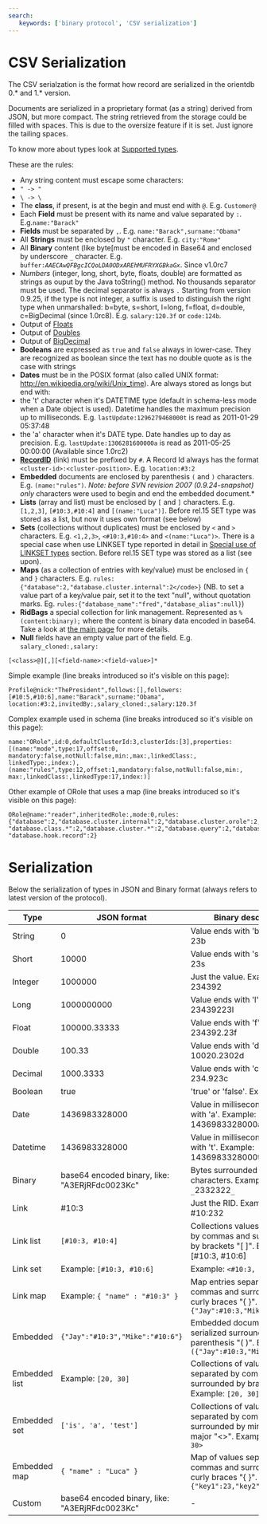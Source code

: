 ```yaml
---
search:
   keywords: ['binary protocol', 'CSV serialization']
---
```


# CSV Serialization

The CSV serialzation is the format how record are serialized in the orientdb 0.*  and 1.* version.

Documents are serialized in a proprietary format (as a string) derived from JSON, but more compact. The string retrieved from the storage could be filled with spaces. This is due to the oversize feature if it is set. Just ignore the tailing spaces.

To know more about types look at [Supported types](../general/Types.md).

These are the rules:
- Any string content must escape some characters:
- <code>" -&gt; \"</code>
- <code>\ -&gt; \\</code>
- The **class**, if present, is at the begin and must end with <code>@</code>. E.g. <code>Customer@</code>
- Each **Field** must be present with its name and value separated by <code>:</code>. E.g.<code>name:"Barack"</code>
- **Fields** must be separated by <code>,</code>. E.g. <code>name:"Barack",surname:"Obama"</code>
- All **Strings** must be enclosed by <code>"</code> character. E.g. <code>city:"Rome"</code>
- All **Binary** content (like byte[must be encoded in Base64 and enclosed by underscore <code>_</code> character. E.g. <code>buffer:_AAECAwQFBgcICQoLDA0ODxAREhMUFRYXGBkaGx_</code>. Since v1.0rc7
- *Numbers* (integer, long, short, byte, floats, double) are formatted as strings as ouput by the Java toString() method. No thousands separator must be used. The decimal separator is always <code>.</code> Starting from version 0.9.25, if the type is not integer, a suffix is used to distinguish the right type when unmarshalled: b=byte, s=short, l=long, f=float, d=double, c=BigDecimal (since 1.0rc8). E.g. <code>salary:120.3f</code> or <code>code:124b</code>.
- Output of [Floats](http://docs.oracle.com/javase/6/docs/api/java/lang/Float.html#toString%28float%29)
- Output of [Doubles](http://docs.oracle.com/javase/6/docs/api/java/lang/Double.html#toString%28double%29)
- Output of [BigDecimal](http://docs.oracle.com/javase/6/docs/api/java/math/BigDecimal.html#toPlainString%28%29)
- **Booleans** are expressed as <code>true</code> and <code>false</code> always in lower-case. They are recognized as boolean since the text has no double quote as is the case with strings
- **Dates** must be in the POSIX format (also called UNIX format: http://en.wikipedia.org/wiki/Unix_time). Are always stored as longs but end with:
- the 't' character when it's DATETIME type (default in schema-less mode when a Date object is used). Datetime handles the maximum precision up to milliseconds. E.g. <code>lastUpdate:1296279468000t</code> is read as 2011-01-29 05:37:48
- the 'a' character when it's DATE type. Date handles up to day as precision. E.g. <code>lastUpdate:1306281600000a</code> is read as 2011-05-25 00:00:00 (Available since 1.0rc2)
- **[RecordID](../datamodeling/Concepts.md#record-id)** (link) must be prefixed by <code>#</code>. A Record Id always has the format <code>&lt;cluster-id&gt;:&lt;cluster-position&gt;</code>. E.g. <code>location:#3:2</code>
- **Embedded** documents are enclosed by parenthesis <code>(</code> and <code>)</code> characters. E.g. <code>(name:"rules")</code>. *Note: before SVN revision 2007 (0.9.24-snapshot) only <code>*</code> characters were used to begin and end the embedded document.*
- **Lists** (array and list) must be enclosed by `[` and `]` characters. E.g. `[1,2,3]`, `[#10:3,#10:4]` and `[(name:"Luca")]`. Before rel.15 SET type was stored as a list, but now it uses own format (see below)
- **Sets** (collections without duplicates) must be enclosed by `<` and `>` characters. E.g. `<1,2,3>`, `<#10:3,#10:4>` and `<(name:"Luca")>`. There is a special case when use LINKSET type reported in detail in [Special use of LINKSET types](Network-Binary-Protocol.md#special-use-of-linkset-types) section. Before rel.15 SET type was stored as a list (see upon).
- **Maps** (as a collection of entries with key/value) must be enclosed in `{` and `}` characters. E.g. `rules:{"database":2,"database.cluster.internal":2</code>}` (NB. to set a value part of a key/value pair, set it to the text "null", without quotation marks. Eg. `rules:{"database_name":"fred","database_alias":null}`)
- **RidBags** a special collection for link management. Represented as `%(content:binary);` where the content is binary data encoded in base64. Take a look at [the main page](RidBag.md) for more details.
- **Null** fields have an empty value part of the field. E.g. `salary_cloned:,salary:`

```
[<class>@][,][<field-name>:<field-value>]*
```

Simple example (line breaks introduced so it's visible on this page):
```
Profile@nick:"ThePresident",follows:[],followers:[#10:5,#10:6],name:"Barack",surname:"Obama",
location:#3:2,invitedBy:,salary_cloned:,salary:120.3f
```

Complex example used in schema (line breaks introduced so it's visible on this page):
```
name:"ORole",id:0,defaultClusterId:3,clusterIds:[3],properties:[(name:"mode",type:17,offset:0,
mandatory:false,notNull:false,min:,max:,linkedClass:,
linkedType:,index:),(name:"rules",type:12,offset:1,mandatory:false,notNull:false,min:,
max:,linkedClass:,linkedType:17,index:)]
```

Other example of ORole that uses a map (line breaks introduced so it's visible on this page):
```
ORole@name:"reader",inheritedRole:,mode:0,rules:{"database":2,"database.cluster.internal":2,"database.cluster.orole":2,"database.cluster.ouser":2,
"database.class.*":2,"database.cluster.*":2,"database.query":2,"database.command":2,
"database.hook.record":2}
```


# Serialization

Below the serialization of types in JSON and Binary format (always refers to latest version of the protocol).

|Type|JSON format|Binary descriptor |
|----|-----------|------------------|
|String|0|Value ends with 'b'. Example: 23b|
|Short|10000|Value ends with 's'. Example: 23s|
|Integer|1000000|Just the value. Example: 234392|
|Long|1000000000|Value ends with 'l'. Example: 23439223l|
|Float|100000.33333|Value ends with 'f'. Example: 234392.23f|
|Double|100.33|Value ends with 'd'. Example: 10020.2302d|
|Decimal|1000.3333|Value ends with 'c'. Example: 234.923c|
|Boolean|true|'true' or 'false'. Example: true|
|Date|1436983328000|Value in milliseconds ends with 'a'. Example: 1436983328000a|
|Datetime|1436983328000|Value in milliseconds ends with 't'. Example: 1436983328000t|
|Binary|base64 encoded binary, like: "A3ERjRFdc0023Kc"|Bytes surrounded with `_` characters. Example: `_`2332322`_`|
|Link|#10:3|Just the RID. Example: #10:232|
|Link list|<code>[#10:3, #10:4]</code>|Collections values separated by commas and surrounded by brackets "[ ]". Example: [#10:3, #10:6]|
|Link set|Example: <code>[#10:3, #10:6]</code>|Example: <code><#10:3, #10:4></code>|
|Link map|Example: <code>{ "name" : "#10:3" }</code>|Map entries separated by commas and surrounded by curly braces "{ }". Example: <code>{"Jay":#10:3,"Mike":#10:6}</code>|
|Embedded|<code>{"Jay":"#10:3","Mike":"#10:6"}</code>|Embedded document serialized surrounded by parenthesis "( )". Example: <code>({"Jay":#10:3,"Mike":#10:6})</code>|
|Embedded list|Example: <code>[20, 30]</code>|Collections of values separated by commas and surrounded by brackets "[ ]". Example: <code>[20, 30]</code>|
|Embedded set|<code>['is', 'a', 'test']</code>|Collections of values separated by commas and surrounded by minor and major "<>". Example: <code><20, 30></code>|
|Embedded map|<code>{ "name" : "Luca" }</code>|Map of values separated by commas and surrounded by curly braces "{ }". Example: <code>{"key1":23,"key2":2332}</code>|
|Custom|base64 encoded binary, like: "A3ERjRFdc0023Kc"|-|
